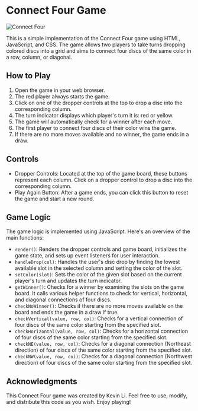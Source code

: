 # Connect Four Game

![Connect Four](https://github.com/kevinleet/connect-four/blob/main/screenshot.png?raw=true)

This is a simple implementation of the Connect Four game using HTML, JavaScript, and CSS. The game allows two players to take turns dropping colored discs into a grid and aims to connect four discs of the same color in a row, column, or diagonal.

## How to Play

1. Open the game in your web browser.
2. The red player always starts the game.
3. Click on one of the dropper controls at the top to drop a disc into the corresponding column.
4. The turn indicator displays which player's turn it is: red or yellow.
5. The game will automatically check for a winner after each move.
6. The first player to connect four discs of their color wins the game.
7. If there are no more moves available and no winner, the game ends in a draw.

## Controls

- Dropper Controls: Located at the top of the game board, these buttons represent each column. Click on a dropper control to drop a disc into the corresponding column.
- Play Again Button: After a game ends, you can click this button to reset the game and start a new round.

## Game Logic

The game logic is implemented using JavaScript. Here's an overview of the main functions:

- `render()`: Renders the dropper controls and game board, initializes the game state, and sets up event listeners for user interaction.
- `handleDrop(col)`: Handles the user's disc drop by finding the lowest available slot in the selected column and setting the color of the slot.
- `setColor(slot)`: Sets the color of the given slot based on the current player's turn and updates the turn indicator.
- `getWinner()`: Checks for a winner by examining the slots on the game board. It calls various helper functions to check for vertical, horizontal, and diagonal connections of four discs.
- `checkNoWinner()`: Checks if there are no more moves available on the board and ends the game in a draw if true.
- `checkVertical(value, row, col)`: Checks for a vertical connection of four discs of the same color starting from the specified slot.
- `checkHorizontal(value, row, col)`: Checks for a horizontal connection of four discs of the same color starting from the specified slot.
- `checkNE(value, row, col)`: Checks for a diagonal connection (Northeast direction) of four discs of the same color starting from the specified slot.
- `checkNW(value, row, col)`: Checks for a diagonal connection (Northwest direction) of four discs of the same color starting from the specified slot.

## Acknowledgments

This Connect Four game was created by Kevin Li. Feel free to use, modify, and distribute this code as you wish. Enjoy playing!
